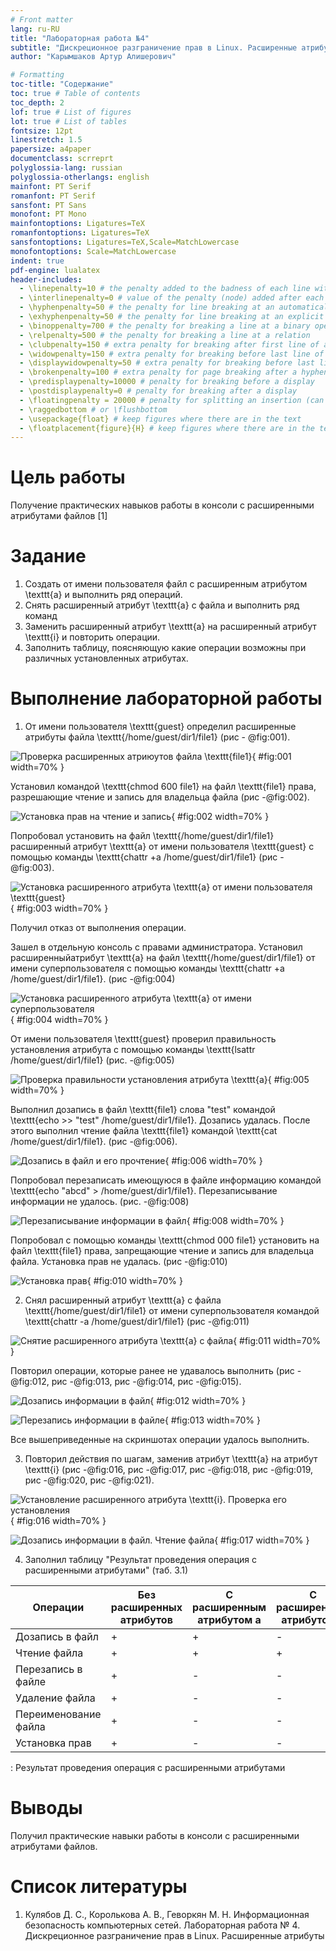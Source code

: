 ```yaml
---
# Front matter
lang: ru-RU
title: "Лабораторная работа №4"
subtitle: "Дискреционное разграничение прав в Linux. Расширенные атрибуты"
author: "Карымшаков Артур Алишерович"

# Formatting
toc-title: "Содержание"
toc: true # Table of contents
toc_depth: 2
lof: true # List of figures
lot: true # List of tables
fontsize: 12pt
linestretch: 1.5
papersize: a4paper
documentclass: scrreprt
polyglossia-lang: russian
polyglossia-otherlangs: english
mainfont: PT Serif
romanfont: PT Serif
sansfont: PT Sans
monofont: PT Mono
mainfontoptions: Ligatures=TeX
romanfontoptions: Ligatures=TeX
sansfontoptions: Ligatures=TeX,Scale=MatchLowercase
monofontoptions: Scale=MatchLowercase
indent: true
pdf-engine: lualatex
header-includes:
  - \linepenalty=10 # the penalty added to the badness of each line within a paragraph (no associated penalty node) Increasing the value makes tex try to have fewer lines in the paragraph.
  - \interlinepenalty=0 # value of the penalty (node) added after each line of a paragraph.
  - \hyphenpenalty=50 # the penalty for line breaking at an automatically inserted hyphen
  - \exhyphenpenalty=50 # the penalty for line breaking at an explicit hyphen
  - \binoppenalty=700 # the penalty for breaking a line at a binary operator
  - \relpenalty=500 # the penalty for breaking a line at a relation
  - \clubpenalty=150 # extra penalty for breaking after first line of a paragraph
  - \widowpenalty=150 # extra penalty for breaking before last line of a paragraph
  - \displaywidowpenalty=50 # extra penalty for breaking before last line before a display math
  - \brokenpenalty=100 # extra penalty for page breaking after a hyphenated line
  - \predisplaypenalty=10000 # penalty for breaking before a display
  - \postdisplaypenalty=0 # penalty for breaking after a display
  - \floatingpenalty = 20000 # penalty for splitting an insertion (can only be split footnote in standard LaTeX)
  - \raggedbottom # or \flushbottom
  - \usepackage{float} # keep figures where there are in the text
  - \floatplacement{figure}{H} # keep figures where there are in the text
---
```


# Цель работы

Получение практических навыков работы в консоли с расширенными атрибутами файлов [1]

# Задание

1. Создать от имени пользователя файл с расширенным атрибутом \texttt{a} и выполнить ряд операций.
2. Снять расширенный атрибут \texttt{a} с файла и выполнить ряд команд
3. Заменить расширенный атрибут \texttt{a} на расширенный атрибут \texttt{i} и повторить операции.
4. Заполнить таблицу, поясняющую какие операции возможны при различных установленных атрибутах.

# Выполнение лабораторной работы

1.  От имени пользователя \texttt{guest} определил расширенные атрибуты файла \texttt{/home/guest/dir1/file1} (рис - @fig:001).

![Проверка расширенных атриюутов файла \texttt{file1}](image/1.png){ #fig:001 width=70% }

Установил командой \texttt{chmod 600 file1} на файл \texttt{file1} права, разрешающие чтение и запись для владельца файла (рис -@fig:002).

![Установка прав на чтение и запись](image/2.png){ #fig:002 width=70% }

Попробовал установить на файл \texttt{/home/guest/dir1/file1} расширенный атрибут \texttt{a} от имени пользователя \texttt{guest} с помощью команды \texttt{chattr +a /home/guest/dir1/file1} (рис -@fig:003).

![Установка расширенного атрибута \texttt{a} от имени пользователя \texttt{guest}](image/3.png){ #fig:003 width=70% }

Получил отказ от выполнения операции.  

Зашел в отдельную консоль с правами администратора. Установил расширенныйатрибут \texttt{a} на файл \texttt{/home/guest/dir1/file1} от имени суперпользователя с помощью команды \texttt{chattr +a /home/guest/dir1/file1}. (рис -@fig:004)

![Установка расширенного атрибута \texttt{a} от имени суперпользователя](image/4.png){ #fig:004 width=70% }

От имени пользователя \texttt{guest} проверил правильность установления атрибута с помощью команды \texttt{lsattr /home/guest/dir1/file1} (рис. -@fig:005)

![Проверка правильности установления атрибута \texttt{a}](image/5.png){ #fig:005 width=70% }

Выполнил дозапись в файл \texttt{file1} слова "test" командой \texttt{echo >> "test" /home/guest/dir1/file1}. Дозапись удалась. После этого выполнил чтение файла \texttt{file1} командой \texttt{cat /home/guest/dir1/file1}. (рис -@fig:006).

![Дозапись в файл и его прочтение](image/6.png){ #fig:006 width=70% }

Попробовал перезаписать имеющуюся в файле информацию командой \texttt{echo "abcd" > /home/guest/dir1/file1}. Перезаписывание информации не удалось. (рис. -@fig:008)

![Перезаписывание информации в файл](image/7_2.png){ #fig:008 width=70% }

Попробовал с помощью команды \texttt{chmod 000 file1} установить на файл \texttt{file1} права, запрещающие чтение и запись для владельца файла. Установка прав не удалась. (рис -@fig:010)

![Установка прав](image/8.png){ #fig:010 width=70% }

2. Снял расширенный атрибут \texttt{a} с файла \texttt{/home/guest/dir1/file1} от имени суперпользователя командой \texttt{chattr -a /home/guest/dir1/file1} (рис -@fig:011)

![Снятие расширенного атрибута \texttt{a} с файла](image/9_1.png){ #fig:011 width=70% }

Повторил операции, которые ранее не удавалось выполнить (рис -@fig:012, рис -@fig:013, рис -@fig:014, рис -@fig:015).

![Дозапись информации в файл](image/9_2.png){ #fig:012 width=70% }

![Перезапись информации в файле](image/9_3.png){ #fig:013 width=70% }

Все вышеприведенные на скриншотах операции удалось выполнить.

3. Повторил действия по шагам, заменив атрибут \texttt{a} на атрибут \texttt{i}
(рис -@fig:016, рис -@fig:017, рис -@fig:018, рис -@fig:019, рис -@fig:020, рис -@fig:021).

![Установление расширенного атрибута \texttt{i}. Проверка его установления](image/10_1.png){ #fig:016 width=70% }

![Дозапись информации в файл. Чтение файла](image/10_2.png){ #fig:017 width=70% }

4. Заполнил таблицу "Результат проведения операция с расширенными атрибутами" (таб. 3.1)

|Операции            |Без расширенных атрибутов|С расширенным атрибутом а|С расширенным атрибутом с|
|--------------------|-------------------------|-------------------------|-------------------------|
|Дозапись в файл     |+                        |+                        |-                        |
|Чтение файла        |+                        |+                        |+                        |
|Перезапись в файле  |+                        |-                        |-                        |
|Удаление файла      |+                        |-                        |-                        |
|Переименование файла|+                        |-                        |-                        |
|Установка прав      |+                        |-                        |-                        |


: Результат проведения операция с расширенными атрибутами

# Выводы

Получил практические навыки работы в консоли с расширенными атрибутами файлов.

# Список литературы

1. Кулябов Д. С., Королькова А. В., Геворкян М. Н. Информационная безопасность компьютерных сетей. Лабораторная работа № 4. Дискреционное разграничение прав в Linux. Расширенные атрибуты

